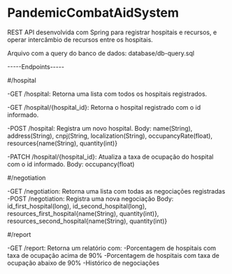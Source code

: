 # PandemicCombatAidSystem

REST API desenvolvida com Spring para registrar hospitais e recursos, e operar intercâmbio de recursos entre os hospitais.

Arquivo com a query do banco de dados: database/db-query.sql

-----Endpoints-----

#/hospital

-GET /hospital: Retorna uma lista com todos os hospitais registrados.

-GET /hospital/{hospital_id}: Retorna o hospital registrado com o id informado.

-POST /hospital: Registra um novo hospital.
                 Body: name(String), address(String), cnpj(String, localization(String), occupancyRate(float), resources{name(String), quantity(int)}
                
-PATCH /hospital/{hospital_id}: Atualiza a taxa de ocupação do hospital com o id informado.
                                Body: occupancy(float)


#/negotiation

-GET /negotiation: Retorna uma lista com todas as negociações registradas
-POST /negotiation: Registra uma nova negociação
                    Body: id_first_hospital(long), id_second_hospital(long), resources_first_hospital{name(String), quantity(int)}, resources_second_hospital{name(String), quantity(int)}


#/report

-GET /report: Retorna um relatório com:
                                       -Porcentagem de hospitais com taxa de ocupação acima de 90%
                                       -Porcentagem de hospitais com taxa de ocupação abaixo de 90%
                                       -Histórico de negociações
